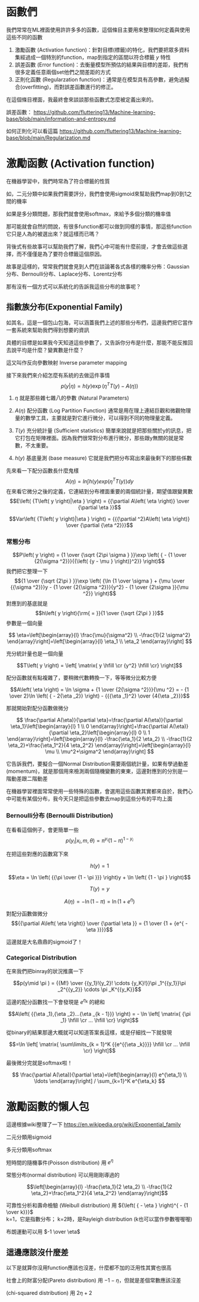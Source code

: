 # 函數們

我們常常在ML裡面使用許許多多的函數，這個條目主要用來整理如何定義與使用這些不同的函數

1. 激勵函數 (Activation function)：針對目標(標籤)的特化，我們要把眾多資料集經過成一個特別的function，map到指定的區間以符合標籤 $y$ 特性
2. 誤差函數 (Error function)：去衡量模型所預估的結果與目標的差距，我們有很多定義任意兩個set他們之間差距的方式
3. 正則化函數 (Regularzation function)：通常是在模型具有高參數，避免過擬合(overfitting)，而對誤差函數進行的修正。

在這個條目裡面，我最終會來談談那些函數式怎麼被定義出來的。

誤差函數：
https://github.com/fluttering13/Machine-learning-base/blob/main/information-and-entropy.md

如何正則化可以看這篇
https://github.com/fluttering13/Machine-learning-base/blob/main/Regularization.md

# 激勵函數 (Activation function)
在機器學習中，我們時常為了符合標籤的性質

如，二元分類中如果我們需要評分，我們會使用sigmoid來幫助我們map到0到1之間的機率

如果是多分類問題，那我們就會使用softmax，來給予多個分類的機率值

那可能就會自然的問說，有很多function都可以做到同樣的事情，那這些function它只是人為的被選出來？就這樣而已嗎？

背後式有些故事可以幫助我們了解，我們心中可能有什麼前提，才會去做這些選擇，而不僅僅是為了要符合標籤這個原因。

故事是這樣的，常常我們就會見到人們在談論著各式各樣的機率分佈：Gaussian分布、Bernoulli分布、Laplace分布、Lorentz分布

那有沒有一個方式可以系統化的告訴我這些分布的故事呢？



## 指數族分布(Exponential Family)
如其名，這是一個包山包海，可以涵蓋我們上述的那些分布們，這邊我們把它當作一套系統來幫助我們得到想要的資訊

具體的目標是如果我今天知道這些參數了，又告訴你分布是什麼，那能不能反推回去說平均是什麼？變異數是什麼？

這又叫作反向參數映射 Inverse parameter mapping

接下來我們來介紹怎麼有系統的去做這件事情
$$p\left( {y|\eta } \right) = h\left( y \right)\exp \left( {{\eta ^T}T\left( y \right) - A\left( \eta  \right)} \right)$$

1. $\eta$ 就是那些雜七雜八的參數 (Natural Parameters)

2. $A\left( \eta  \right)$ 配分函數 (Log Partition Function) 通常是用在理上連結巨觀和微觀物理量的數學工具，主要就是對它進行微分，可以得到不同的物理量定義。

3. ${T\left( y \right)}$ 充分統計量 (Sufficient statistics) 簡單來說就是把那些關於y的訊息，把它打包在矩陣裡面。因為我們很常對分布進行微分，那些跟y無關的就是常數，不太重要。

4. $h\left( y \right)$ 基底量測 (base measure) 它就是我們把分布寫出來最後剩下的那些係數

先來看一下配分函數長什麼鬼樣
$$A\left( \eta  \right) = ln\int {h\left( y \right)exp\left( {{\eta ^T}T\left( y \right)} \right)} dy$$
在來看它微分之後的定義，它連結到分布裡面重要的兩個統計量，期望值跟變異數
$$E\left( {T\left( y \right)|\eta } \right) = {{\partial A\left( \eta  \right)} \over {\partial \eta }}$$

$$Var\left( {T\left( y \right)|\eta } \right) = {{{\partial ^2}A\left( \eta  \right)} \over {\partial {\eta ^2}}}$$

### 常態分布
$$P\left( y \right) = {1 \over {\sqrt {2\pi \sigma } }}\exp \left( { - {1 \over {2{\sigma ^2}}}{{\left( {y - \mu } \right)}^2}} \right)$$
我們把它整理一下
$${1 \over {\sqrt {2\pi } }}\exp \left( {\ln {1 \over \sigma } + {\mu  \over {{\sigma ^2}}}y - {1 \over {2{\sigma ^2}}}{y^2} - {1 \over {2\sigma }}{\mu ^2}} \right)$$
對應到的基底就是
$$h\left( y \right){\rm{ = }}{1 \over {\sqrt {2\pi } }}$$
參數是一個向量

$$
\eta=\left[\begin{array}{l}
\frac{\mu}{\sigma^2} \\
-\frac{1}{2 \sigma^2}
\end{array}\right]=\left[\begin{array}{l}
\eta_1 \\
\eta_2
\end{array}\right]
$$

充分統計量也是一個向量

$$T\left( y \right) = \left[ \matrix{
  y \hfill \cr 
  {y^2} \hfill \cr}  \right]$$

配分函數就有點複雜了，要稍微代數轉換一下，等等微分比較方便

$$A\left( \eta  \right) = \ln \sigma  + {1 \over {2{\sigma ^2}}}{\mu ^2} =  - {1 \over 2}\ln \left( { - 2{\eta _2}} \right) - {{{\eta _1}^2} \over {4{\eta _2}}}$$

那就開始對配分函數做微分

$$
\frac{\partial A(\eta)}{\partial \eta}=\frac{\partial A(\eta)}{\partial \eta_1}\left[\begin{array}{l}
1 \\
0
\end{array}\right]+\frac{\partial A(\eta)}{\partial \eta_2}\left[\begin{array}{l}
0 \\
1
\end{array}\right]=\left[\begin{array}{l}
-\frac{\eta_1}{2 \eta_2} \\
-\frac{1}{2 \eta_2}+\frac{\eta_1^2}{4 \eta_2^2}
\end{array}\right]=\left[\begin{array}{l}
\mu \\
\mu^2+\sigma^2
\end{array}\right]
$$

它告訴我們，要擬合一個Normal Distribution需要兩個統計量，如果有學過動差(momentum)，就是那個用來檢測兩個隨機變數的東東，這邊對應到的分別是一階動差跟二階動差

在機器學習裡面常常使用一些特殊的函數，會選用這些函數其實都來自於，我們心中可能有某個分布，我今天只是把這些參數去map到這些分布的平均上面

### Bernoulli分布 (Bernoulli Distribution)
在看看這個例子，會更簡單一些
$$p\left( {{y_i}|{x_i},m,\theta } \right) = {\pi ^{{y_i}}}{\left( {1 - \pi } \right)^{1 - {y_i}}}$$

在把這些對應的函數寫下來

$$h\left( y \right) = 1$$

$$\eta  = \ln \left( {{\pi  \over {1 - \pi }}} \right)y + \ln \left( {1 - \pi } \right)$$

$$T\left( y \right) = y$$

$$A\left( \eta  \right) =  - \ln \left( {1 - \pi } \right) = \ln \left( {1 + {e^\eta }} \right)$$

對配分函數做微分
$${{\partial A\left( \eta  \right)} \over {\partial \eta }} = {1 \over {1 + {e^{ - \eta }}}}$$

這邊就是大名鼎鼎的sigmoid了！

### Categorical Distribution
在來我們把binray的狀況推廣一下

$$p(y\mid \pi ) = {{M!} \over {{y_1}!{y_2}! \cdots {y_K}!}}\pi _1^{{y_1}}\pi _2^{{y_2}} \cdots \pi _K^{{y_K}}$$

這邊的配分函數找一下會發現是 $e^{\eta_k}$ 的總和


$$A\left( {{\eta _1},{\eta _2}...{\eta _{k - 1}}} \right) =  - \ln \left[ \matrix{
  {\pi _1} \hfill \cr 
  ... \hfill \cr}  \right]$$

從binary的結果那邊大概就可以知道答案長這樣，或是仔細找一下就發現

$$=\ln \left[ \matrix{
  \sum\limits_{k = 1}^K {{e^{{\eta _k}}}}  \hfill \cr 
  ... \hfill \cr}  \right]$$

最後微分完就是softmax啦！

$$
\frac{\partial A(\eta)}{\partial \eta}=\left[\begin{array}{l}
e^{\eta_1} \\
\ldots
\end{array}\right] / \sum_{k=1}^K e^{\eta_k}
$$
  
# 激勵函數的懶人包
這邊根據wiki整理了一下
https://en.wikipedia.org/wiki/Exponential_family

二元分類用sigmoid

多元分類用softmax

短時間的隨機事件(Poisson distribution) 用 ${e^\eta }$

常態分布(normal distribution) 可以用剛剛導過的

$$\left[\begin{array}{l}
-\frac{\eta_1}{2 \eta_2} \\
-\frac{1}{2 \eta_2}+\frac{\eta_1^2}{4 \eta_2^2}
\end{array}\right]$$

可靠性分析和壽命檢驗 (Weibull distribution) 用 ${\left( { - \eta } \right)^{ - {1 \over k}}}$  
k=1，它是指數分布； k=2時，是Rayleigh distribution (k也可以當作參數喔喔喔)

布朗運動可以用 $-1 \over \eta$

## 這邊應該沒什麼差


以下是就算你沒用function應該也沒差，什麼都不加的泛用性其實也很高

社會上的財富分配(Pareto distribution) 用 $-1- \eta$，但就是差個常數應該沒差

(chi-squared distribution) 用 $2\eta+2$
